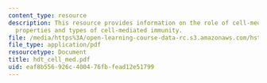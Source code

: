 ```yaml
---
content_type: resource
description: This resource provides information on the role of cell-mediated immunity,
  properties and types of cell-mediated immunity.
file: /media/https%3A/open-learning-course-data-rc.s3.amazonaws.com/hst-176-cellular-and-molecular-immunology-fall-2005/eaf8b556926c400476fbfead12e51799_hdt_cell_med.pdf
file_type: application/pdf
resourcetype: Document
title: hdt_cell_med.pdf
uid: eaf8b556-926c-4004-76fb-fead12e51799
---
```

